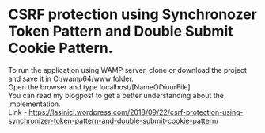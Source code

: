 # CSRF protection using Synchronozer Token Pattern and Double Submit Cookie Pattern.<br/>
To run the application using WAMP server, clone or download the project and save it in C:/wamp64/www folder.<br/>
Open the browser and type localhost/[NameOfYourFile]<br/>
You can read my blogpost to get a better understanding about the implementation.<br/>
Link - https://lasinicl.wordpress.com/2018/09/22/csrf-protection-using-synchronizer-token-pattern-and-double-submit-cookie-pattern/
